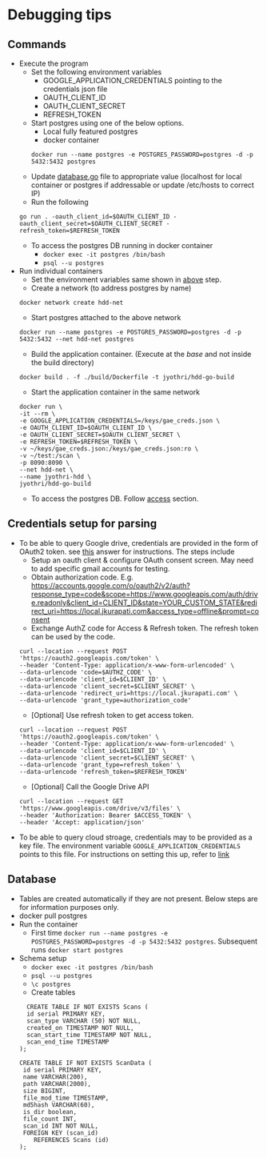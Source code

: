 # Debugging tips

## Commands
- Execute the program
  - <a name="env"></a>Set the following environment variables
    - GOOGLE_APPLICATION_CREDENTIALS pointing to the credentials json file
    - OAUTH_CLIENT_ID
    - OAUTH_CLIENT_SECRET
    - REFRESH_TOKEN
  - Start postgres using one of the below options.
    - Local fully featured postgres
    - docker container
    ```
    docker run --name postgres -e POSTGRES_PASSWORD=postgres -d -p 5432:5432 postgres
    ```
  - Update [database.go](db/database.go) file to appropriate value (localhost for local container or postgres if addressable or update /etc/hosts to correct IP)
  - Run the following
  ```
  go run . -oauth_client_id=$OAUTH_CLIENT_ID -oauth_client_secret=$OAUTH_CLIENT_SECRET -refresh_token=$REFRESH_TOKEN
  ```
  - <a name="dbaccess"></a>To access the postgres DB running in docker container
    - `docker exec -it postgres /bin/bash`
    - `psql --u postgres`
- Run individual containers
  - Set the environment variables same shown in [above](#env) step.
  - Create a network (to address postgres by name)
  ```
  docker network create hdd-net
  ```
  - Start postgres attached to the above network
  ```
  docker run --name postgres -e POSTGRES_PASSWORD=postgres -d -p 5432:5432 --net hdd-net postgres
  ```
  - Build the application container. (Execute at the *base* and not inside the build directory)
  ```
  docker build . -f ./build/Dockerfile -t jyothri/hdd-go-build
  ```
  - Start the application container in the same network
  ```
  docker run \
  -it --rm \
  -e GOOGLE_APPLICATION_CREDENTIALS=/keys/gae_creds.json \
  -e OAUTH_CLIENT_ID=$OAUTH_CLIENT_ID \
  -e OAUTH_CLIENT_SECRET=$OAUTH_CLIENT_SECRET \
  -e REFRESH_TOKEN=$REFRESH_TOKEN \
  -v ~/keys/gae_creds.json:/keys/gae_creds.json:ro \
  -v ~/test:/scan \
  -p 8090:8090 \
  --net hdd-net \
  --name jyothri-hdd \
  jyothri/hdd-go-build
  ```
  - To access the postgres DB. Follow [access](#dbaccess) section.

## <a name="creds"></a>Credentials setup for parsing
- To be able to query Google drive, credentials are provided in the form of OAuth2 token. see [this](https://stackoverflow.com/a/35611334/6487201) answer for instructions. The steps include
  - Setup an oauth client & configure OAuth consent screen. May need to add specific gmail accounts for testing.
  - Obtain authorization code. E.g. https://accounts.google.com/o/oauth2/v2/auth?response_type=code&scope=https://www.googleapis.com/auth/drive.readonly&client_id=CLIENT_ID&state=YOUR_CUSTOM_STATE&redirect_uri=https://local.jkurapati.com&access_type=offline&prompt=consent
  - Exchange AuthZ code for Access & Refresh token. The refresh token can be used by the code.
  ```
  curl --location --request POST 'https://oauth2.googleapis.com/token' \
  --header 'Content-Type: application/x-www-form-urlencoded' \
  --data-urlencode 'code=$AUTHZ_CODE' \
  --data-urlencode 'client_id=$CLIENT_ID' \
  --data-urlencode 'client_secret=$CLIENT_SECRET' \
  --data-urlencode 'redirect_uri=https://local.jkurapati.com' \
  --data-urlencode 'grant_type=authorization_code'
  ```
  - [Optional] Use refresh token to get access token.
  ```
  curl --location --request POST 'https://oauth2.googleapis.com/token' \
  --header 'Content-Type: application/x-www-form-urlencoded' \
  --data-urlencode 'client_id=$CLIENT_ID' \
  --data-urlencode 'client_secret=$CLIENT_SECRET' \
  --data-urlencode 'grant_type=refresh_token' \
  --data-urlencode 'refresh_token=$REFRESH_TOKEN'
  ```
  - [Optional] Call the Google Drive API
  ```
  curl --location --request GET 'https://www.googleapis.com/drive/v3/files' \
  --header 'Authorization: Bearer $ACCESS_TOKEN' \
  --header 'Accept: application/json'
  ```
- To be able to query cloud stroage, credentials may to be provided as a key file. The environment variable `GOOGLE_APPLICATION_CREDENTIALS` points to this file. For instructions on setting this up, refer to [link](https://cloud.google.com/storage/docs/reference/libraries#setting_up_authentication)

## Database
- Tables are created automatically if they are not present. Below steps are for information purposes only.
- docker pull postgres
- Run the container
  - First time `docker run --name postgres -e POSTGRES_PASSWORD=postgres -d -p 5432:5432 postgres`. Subsequent runs `docker start postgres`
- Schema setup
  - `docker exec -it postgres /bin/bash`
  - `psql --u postgres`
  - `\c postgres`
  - Create tables
  ```
    CREATE TABLE IF NOT EXISTS Scans (
    id serial PRIMARY KEY,
    scan_type VARCHAR (50) NOT NULL,
    created_on TIMESTAMP NOT NULL,
    scan_start_time TIMESTAMP NOT NULL,
    scan_end_time TIMESTAMP
  );

  CREATE TABLE IF NOT EXISTS ScanData (
   id serial PRIMARY KEY,
   name VARCHAR(200),
   path VARCHAR(2000),
   size BIGINT,
   file_mod_time TIMESTAMP,
   md5hash VARCHAR(60),
   is_dir boolean,
   file_count INT,
   scan_id INT NOT NULL,
   FOREIGN KEY (scan_id)
      REFERENCES Scans (id)
  );
  ```  